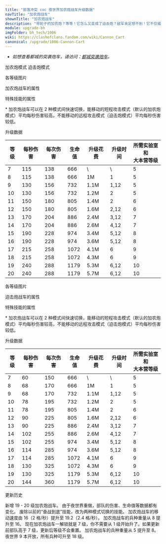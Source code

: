 ```yaml
---
title: "部落冲突 coc 夜世界加农炮战车升级数据"
navTitle: "加农炮战车"
shownTitle: "加农炮战车"
description: "带轮子的加农炮？等等！它怎么又变成了迫击炮？敌军肯定想不到！它不仅威力巨大而且功能全面！"
module: upgrade-bh
imgFolder: bh_tech/1006
wiki: https://clashofclans.fandom.com/wiki/Cannon_Cart
canonical: /upgrade/1006-Cannon-Cart
---
```


<script setup>
const tableExtraInfoStandardMode = [
    {
        "column": 4,
        "type": "cost",
        "gpClass": "research",
        "icon": "Gold"
    },
    {
        "column": 5,
        "type": "time",
        "gpClass": "research"
    }
];
const tableExtraInfoMortarMode = tableExtraInfoStandardMode;
</script>

- *如想查看都城的突袭炮车，请访问：[都城突袭炮车](/upgrade/2009-Raid-Cart)。*

<SwitchTabs contentClass="cp-unit-items" :stickyTabs="true" :pageTabs="true">
    <SwitchTab tabId="cp-unit-item-0" :activeTab="true">加农炮模式</SwitchTab>
    <SwitchTab tabId="cp-unit-item-1">迫击炮模式</SwitchTab>
</SwitchTabs>

<!-- ↓↓↓ 加农炮模式 ↓↓↓ -->
<SwitchTabGroup id="cp-unit-item-0" class="cp-unit-items">
<UnitInfo :folder="$frontmatter.imgFolder" imgSrc="Cannon_Cart_info.png" imgAlt="加农炮战车（加农炮模式）" :description="$frontmatter.description" />

<SmallTitle>各等级图片</SmallTitle>

<Panel>
    <UnitImgGroup :folder="$frontmatter.imgFolder">
        <UnitImg imgTitle="7 - 11 级" imgSrc="Cannon_Cart7.png" />
        <UnitImg imgTitle="12 - 15 级" imgSrc="Cannon_Cart12.png" />
        <UnitImg imgTitle="16 - 17 级" imgSrc="Cannon_Cart16.png" />
        <UnitImg imgTitle="18 - 20 级" imgSrc="Cannon_Cart18.png" />
    </UnitImgGroup>
</Panel>

<SmallTitle>加农炮战车的属性</SmallTitle>

<UnitProperties>
    <UnitProperty pKey="部队类型" pValue="地面远程单位" />
    <UnitProperty pKey="攻击偏好" pValue="无" />
    <UnitProperty pKey="伤害类型" pValue="单体伤害" />
    <UnitProperty pKey="攻击的目标" pValue="仅地面目标" />
    <UnitProperty pKey="每个兵营的部队数量" pValue="1" />
    <UnitProperty pKey="移动速度" pValue="2.4 格/秒" />
    <UnitProperty pKey="攻击速度" pValue="1.2 秒/次" />
    <UnitProperty pKey="攻击距离" pValue="4.5 格" />
    <UnitProperty pKey="所需训练营等级" pValue="7" />
    <UnitProperty pKey="所需夜世界大本等级" pValue="5" />
</UnitProperties>

<SmallTitle>特殊技能的属性</SmallTitle>

<UnitProperties>
    <UnitProperty pKey="技能名称" pValue="迫击炮模式" />
    <UnitProperty pKey="技能类型" pValue="模式切换技能" />
    <UnitProperty pKey="技能描述" pValue="见说明<sup>*</sup>" />
</UnitProperties>

\* 加农炮战车可以在 2 种模式间快速切换，能移动的短程攻击模式（默认的加农炮模式）平均每秒伤害较高，不能移动的远程攻击模式（迫击炮模式）平均每秒伤害较低。

<SmallTitle>升级数据</SmallTitle>

<UnitTable :tableExtraInfo="tableExtraInfoStandardMode">

| 等级 | 每秒伤害 | 每次伤害|  生命值  | 升级花费 | 升级时间 |所需实验室和<br>大本营等级|
| ---- |   ---   |   ---  |    ---   |   ---   |    ---   |           ---         |
|   7  |   115   |   138  |    666   |    \    |     \    |            5          |
|   8  |   115   |   138  |    666   |     1M  |  1       |            5          |
|   9  |   130   |   156  |    732   |   1.1M  |  1,12    |            5          |
|  10  |   130   |   156  |    732   |   1.2M  |  2       |            5          |
|  11  |   150   |   180  |    805   |   1.4M  |  2       |            6          |
|  12  |   150   |   180  |    805   |   1.6M  |  2,12    |            6          |
|  13  |   170   |   204  |    886   |   2.4M  |  3,12    |            7          |
|  14  |   170   |   204  |    886   |   2.6M  |  4,12    |            7          |
|  15  |   190   |   228  |    974   |   3.4M  |  5,12    |            8          |
|  16  |   190   |   228  |    974   |   3.6M  |  5,12    |            8          |
|  17  |   215   |   258  |   1072   |   4.1M  |  6       |            9          |
|  18  |   215   |   258  |   1072   |   4.3M  |  6       |            9          |
|  19  |   240   |   288  |   1179   |   5.3M  |  6,12    |           10          |
|  20  |   240   |   288  |   1179   |   5.7M  |  6,12    |           10          |
</UnitTable>
</SwitchTabGroup>

<!-- ↓↓↓ 迫击炮模式 ↓↓↓ -->
<SwitchTabGroup id="cp-unit-item-1" class="cp-unit-items">
<UnitInfo :folder="$frontmatter.imgFolder" imgSrc="Mortar_Cart_info.png" imgAlt="加农炮战车（迫击炮模式）" :description="$frontmatter.description" />

<SmallTitle>各等级图片</SmallTitle>

<Panel>
    <UnitImgGroup :folder="$frontmatter.imgFolder">
        <UnitImg imgTitle="7 - 11 级" imgSrc="Mortar_Cart7.png" />
        <UnitImg imgTitle="12 - 15 级" imgSrc="Mortar_Cart12.png" />
        <UnitImg imgTitle="16 - 17 级" imgSrc="Mortar_Cart16.png" />
        <UnitImg imgTitle="18 - 20 级" imgSrc="Mortar_Cart18.png" />
    </UnitImgGroup>
</Panel>

<SmallTitle>迫击炮战车的属性</SmallTitle>

<UnitProperties>
    <UnitProperty pKey="部队类型" pValue="地面远程单位" />
    <UnitProperty pKey="攻击偏好" pValue="无" />
    <UnitProperty pKey="伤害类型" pValue="单体伤害" />
    <UnitProperty pKey="攻击的目标" pValue="仅地面目标" />
    <UnitProperty pKey="每个兵营的部队数量" pValue="1" />
    <UnitProperty pKey="移动速度" pValue="0" />
    <UnitProperty pKey="攻击速度" pValue="2.5 秒/次" />
    <UnitProperty pKey="攻击距离" pValue="8.5 格" />
    <UnitProperty pKey="所需训练营等级" pValue="7" />
    <UnitProperty pKey="所需夜世界大本等级" pValue="5" />
</UnitProperties>

<SmallTitle>特殊技能的属性</SmallTitle>

<UnitProperties>
    <UnitProperty pKey="技能名称" pValue="迫击炮模式" />
    <UnitProperty pKey="技能类型" pValue="模式切换技能" />
    <UnitProperty pKey="技能描述" pValue="见说明<sup>*</sup>" />
</UnitProperties>

\* 加农炮战车可以在 2 种模式间快速切换，能移动的短程攻击模式（默认的加农炮模式）平均每秒伤害较高，不能移动的远程攻击模式（迫击炮模式）平均每秒伤害较低。

<SmallTitle>升级数据</SmallTitle>

<UnitTable :tableExtraInfo="tableExtraInfoMortarMode">

| 等级 | 每秒伤害 | 每次伤害|  生命值  | 升级花费 | 升级时间 |所需实验室和<br>大本营等级|
| ---- |   ---   |   ---  |    ---   |   ---   |    ---   |           ---         |
|   7  |    60   |   150  |    666   |    \    |     \    |            5          |
|   8  |    68   |   170  |    666   |     1M  |  1       |            5          |
|   9  |    68   |   170  |    732   |   1.1M  |  1,12    |            5          |
|  10  |    78   |   195  |    732   |   1.2M  |  2       |            5          |
|  11  |    78   |   195  |    805   |   1.4M  |  2       |            6          |
|  12  |    90   |   225  |    805   |   1.6M  |  2,12    |            6          |
|  13  |    90   |   225  |    886   |   2.4M  |  3,12    |            7          |
|  14  |   102   |   255  |    886   |   2.6M  |  4,12    |            7          |
|  15  |   102   |   255  |    974   |   3.4M  |  5,12    |            8          |
|  16  |   114   |   285  |    974   |   3.6M  |  5,12    |            8          |
|  17  |   114   |   285  |   1072   |   4.1M  |  6       |            9          |
|  18  |   130   |   325  |   1072   |   4.3M  |  6       |            9          |
|  19  |   130   |   325  |   1179   |   5.3M  |  6,12    |           10          |
|  20  |   144   |   360  |   1179   |   5.7M  |  6,12    |           10          |
</UnitTable>
</SwitchTabGroup>

<!-- ↓↓↓ 公共部分 ↓↓↓ -->
<SmallTitle>更新历史</SmallTitle>

<Timeline>
    <TimelineItem date="2023/05/15">
        <TimelineRow>新增 19 - 20 级加农炮战车。</TimelineRow>
        <TimelineRow>由于夜世界重做，部队的伤害、生命值等数据都有变化。</TimelineRow>
        <TimelineRow>废除以前的“奋战到底”技能，改为两种模式切换的技能。</TimelineRow>
        <TimelineRow>加农炮战车的移动速度由 16（2 格/秒）提升至 19.2（2.4 格/秒）。</TimelineRow>
        <TimelineRow>加农炮战车的兵种重量从 8 提升至 16。</TimelineRow>
        <TimelineRow>现在加农炮战车一解锁就是 7 级，你不需要从 1 级开始升了。如果更新前部队高于 7 级，更新后等级不会重置。</TimelineRow>
    </TimelineItem>
    <TimelineItem date="2020/06/22">
        <TimelineRow>加农炮战车的兵种重量从 5 提升至 8。</TimelineRow>
    </TimelineItem>
    <TimelineItem date="2019/06/18">
        <TimelineRow>夜世界 9 本开放，所有兵种可升至 18 级。</TimelineRow>
    </TimelineItem>
    <TimelineItem :historyBottom="true" />
</Timeline>